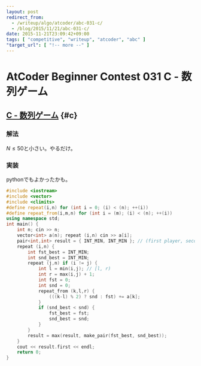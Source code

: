 ```yaml
---
layout: post
redirect_from:
  - /writeup/algo/atcoder/abc-031-c/
  - /blog/2015/11/21/abc-031-c/
date: 2015-11-21T23:09:42+09:00
tags: [ "competitive", "writeup", "atcoder", "abc" ]
"target_url": [ "!-- more --" ]
---
```


# AtCoder Beginner Contest 031 C - 数列ゲーム

## [C - 数列ゲーム](https://beta.atcoder.jp/contests/abc031/tasks/abc031_c) {#c}

### 解法

$N \le 50$と小さい。やるだけ。

### 実装

pythonでもよかったかも。

``` c++
#include <iostream>
#include <vector>
#include <climits>
#define repeat(i,n) for (int i = 0; (i) < (n); ++(i))
#define repeat_from(i,m,n) for (int i = (m); (i) < (n); ++(i))
using namespace std;
int main() {
    int n; cin >> n;
    vector<int> a(n); repeat (i,n) cin >> a[i];
    pair<int,int> result = { INT_MIN, INT_MIN }; // (first player, second player)
    repeat (i,n) {
        int fst_best = INT_MIN;
        int snd_best = INT_MIN;
        repeat (j,n) if (i != j) {
            int l = min(i,j); // [l, r)
            int r = max(i,j) + 1;
            int fst = 0;
            int snd = 0;
            repeat_from (k,l,r) {
                (((k-l) % 2) ? snd : fst) += a[k];
            }
            if (snd_best < snd) {
                fst_best = fst;
                snd_best = snd;
            }
        }
        result = max(result, make_pair(fst_best, snd_best));
    }
    cout << result.first << endl;
    return 0;
}
```
